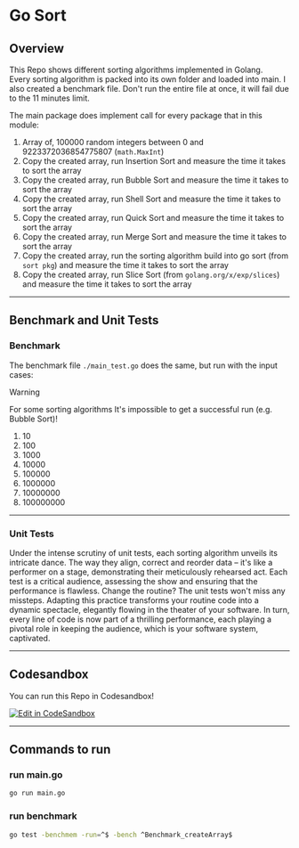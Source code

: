 # Go Sort

## Overview

This Repo shows different sorting algorithms implemented in Golang.  
Every sorting algorithm is packed into its own folder and loaded into main. I also created a benchmark file.
Don't run the entire file at once, it will fail due to the 11 minutes limit.

The main package does implement call for every package that in this module:

1. Array of, 100000 random integers between 0 and 9223372036854775807 (`math.MaxInt`)
2. Copy the created array, run Insertion Sort and measure the time it takes to sort the array
3. Copy the created array, run Bubble Sort and measure the time it takes to sort the array
4. Copy the created array, run Shell Sort and measure the time it takes to sort the array
5. Copy the created array, run Quick Sort and measure the time it takes to sort the array
6. Copy the created array, run Merge Sort and measure the time it takes to sort the array
7. Copy the created array, run the sorting algorithm build into go sort (from `sort pkg`)
and measure the time it takes to sort the array
8. Copy the created array, run Slice Sort (from `golang.org/x/exp/slices`)
and measure the time it takes to sort the array

---
## Benchmark and Unit Tests

### Benchmark
The benchmark file `./main_test.go` does the same, but run with the input cases:

> [!WARNING]  
> For some sorting algorithms It's impossible to get a successful run (e.g. Bubble Sort)!

1. 10
2. 100
3. 1000
4. 10000
5. 100000
6. 1000000
7. 10000000
8. 100000000

---

### Unit Tests
Under the intense scrutiny of unit tests, each sorting algorithm unveils its intricate dance. 
The way they align, correct and reorder data – it's like a performer on a stage,
demonstrating their meticulously rehearsed act. Each test is a critical audience, 
assessing the show and ensuring that the performance is flawless. 
Change the routine? The unit tests won't miss any missteps. 
Adapting this practice transforms your routine code into a dynamic spectacle,
elegantly flowing in the theater of your software. 
In turn, every line of code is now part of a thrilling performance, 
each playing a pivotal role in keeping the audience, which is your software system, captivated.

---

## Codesandbox

You can run this Repo in Codesandbox!  
  
[![Edit in CodeSandbox](https://assets.codesandbox.io/github/button-edit-lime.svg)](https://codesandbox.io/p/github/HRA42/go-sort/main)

---

## Commands to run  

### run main.go

```bash
go run main.go
```

### run benchmark

```bash
go test -benchmem -run=^$ -bench ^Benchmark_createArray$
```
